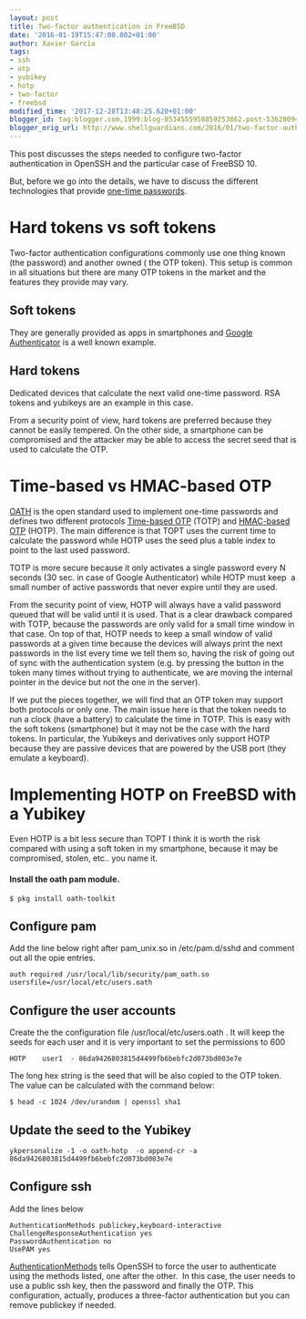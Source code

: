 ```yaml
---
layout: post
title: Two-factor authentication in FreeBSD
date: '2016-01-19T15:47:00.002+01:00'
author: Xavier Garcia
tags:
- ssh
- otp
- yubikey
- hotp
- two-factor
- freebsd
modified_time: '2017-12-28T13:48:25.620+01:00'
blogger_id: tag:blogger.com,1999:blog-8534555958859253862.post-5362809480136693503
blogger_orig_url: http://www.shellguardians.com/2016/01/two-factor-authentication-in-freebsd.html
---
```

This post discusses the steps needed to configure two-factor authentication in OpenSSH and the particular case of FreeBSD 10.

But, before we go into the details, we have to discuss the different technologies that provide [one-time passwords](https://en.wikipedia.org/wiki/One-time_password).

Hard tokens vs soft tokens
==========================

Two-factor authentication configurations commonly use one thing known (the password) and another owned ( the OTP token). This setup is common in all situations but there are many OTP tokens in the market and the features they provide may vary.

Soft tokens
-----------

They are generally provided as apps in smartphones and [Google Authenticator](https://en.wikipedia.org/wiki/Google_Authenticator) is a well known example.

Hard tokens
-----------

Dedicated devices that calculate the next valid one-time password. RSA tokens and yubikeys are an example in this case.

From a security point of view, hard tokens are preferred because they cannot be easily tempered. On the other side, a smartphone can be compromised and the attacker may be able to access the secret seed that is used to calculate the OTP.

Time-based vs HMAC-based OTP
============================

[OATH](https://openauthentication.org/) is the open standard used to implement one-time passwords and defines two different protocols [Time-based OTP](https://en.wikipedia.org/wiki/Time-based_One-time_Password_Algorithm) (TOTP) and [HMAC-based OTP](https://en.wikipedia.org/wiki/HMAC-based_One-time_Password_Algorithm) (HOTP). The main difference is that TOPT uses the current time to calculate the password while HOTP uses the seed plus a table index to point to the last used password.

TOTP is more secure because it only activates a single password every N seconds (30 sec. in case of Google Authenticator) while HOTP must keep  a small number of active passwords that never expire until they are used.

From the security point of view, HOTP will always have a valid password queued that will be valid until it is used. That is a clear drawback compared with TOTP, because the passwords are only valid for a small time window in that case. On top of that, HOTP needs to keep a small window of valid passwords at a given time because the devices will always print the next passwords in the list every time we tell them so, having the risk of going out of sync with the authentication system (e.g. by pressing the button in the token many times without trying to authenticate, we are moving the internal pointer in the device but not the one in the server). 

If we put the pieces together, we will find that an OTP token may support both protocols or only one. The main issue here is that the token needs to run a clock (have a battery) to calculate the time in TOTP. This is easy with the soft tokens (smartphone) but it may not be the case with the hard tokens. In particular, the Yubikeys and derivatives only support HOTP because they are passive devices that are powered by the USB port (they emulate a keyboard).

Implementing HOTP on FreeBSD with a Yubikey
===========================================

Even HOTP is a bit less secure than TOPT I think it is worth the risk compared with using a soft token in my smartphone, because it may be compromised, stolen, etc.. you name it.

#### Install the oath pam module.

```shell
$ pkg install oath-toolkit
```

  

Configure pam
-------------

Add the line below right after pam_unix.so in /etc/pam.d/sshd and comment out all the opie entries.

  
```shell
auth required /usr/local/lib/security/pam_oath.so usersfile=/usr/local/etc/users.oath
```

  

Configure the user accounts
---------------------------

Create the the configuration file /usr/local/etc/users.oath . It will keep the seeds for each user and it is very important to set the permissions to 600 

  
```
HOTP    user1  - 86da9426803815d4499fb6bebfc2d073bd003e7e
```

  

The long hex string is the seed that will be also copied to the OTP token. The value can be calculated with the command below:

  
```shell
$ head -c 1024 /dev/urandom | openssl sha1
```

Update the seed to the Yubikey
-----------------------------

```shell
ykpersonalize -1 -o oath-hotp  -o append-cr -a 86da9426803815d4499fb6bebfc2d073bd003e7e
```

Configure ssh
------------

Add the lines below

```shell
AuthenticationMethods publickey,keyboard-interactive
ChallengeResponseAuthentication yes
PasswordAuthentication no
UsePAM yes
```

  

[AuthenticationMethods](http://www.openbsd.org/cgi-bin/man.cgi/OpenBSD-current/man5/sshd_config.5?query=sshd_config) tells OpenSSH to force the user to authenticate using the methods listed, one after the other.  In this case, the user needs to use a public ssh key, then the password and finally the OTP. This configuration, actually, produces a three-factor authentication but you can remove publickey if needed.
